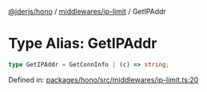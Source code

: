 [@jderjs/hono](../../../README.md) / [middlewares/ip-limit](../README.md) / GetIPAddr

# Type Alias: GetIPAddr

```ts
type GetIPAddr = GetConnInfo | (c) => string;
```

Defined in: [packages/hono/src/middlewares/ip-limit.ts:20](https://github.com/jder-std/hono/blob/01862dd14cf5ece98bd31b99c1c68a3917cc5868/packages/hono/src/middlewares/ip-limit.ts#L20)
